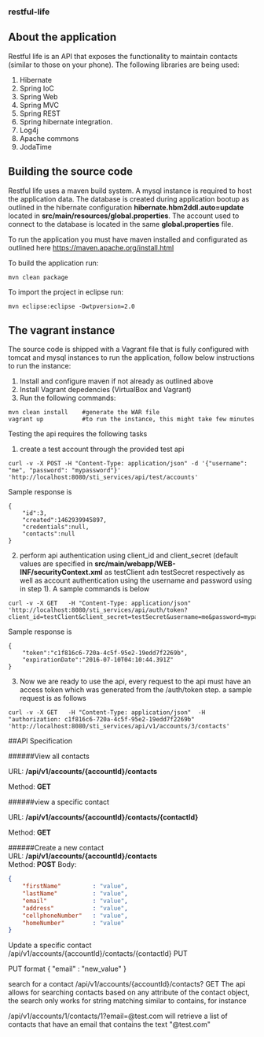 ### restful-life

## About the application
Restful life is an API that exposes the functionality to maintain contacts (similar to those on your phone). The following libraries are being used:

1. Hibernate
2. Spring IoC
3. Spring Web
4. Spring MVC
5. Spring REST
6. Spring hibernate integration.
7. Log4j
8. Apache commons
9. JodaTime

## Building the source code
Restful life uses a maven build system. A mysql instance is required to host the application data. The database is created during application bootup as outlined in the hibernate configuration **hibernate.hbm2ddl.auto=update** located in **src/main/resources/global.properties**. The account used to connect to the database is located in the same **global.properties** file.

To run the application you must have maven installed and configurated as outlined here https://maven.apache.org/install.html

To build the application run:
```
mvn clean package
```

To import the project in eclipse run:
```
mvn eclipse:eclipse -Dwtpversion=2.0
```
## The vagrant instance
The source code is shipped with a Vagrant file that is fully configured with tomcat and mysql instances to run the application, follow below instructions to run the instance:

1. Install and configure maven if not already as outlined above
2. Install Vagrant depedencies (VirtualBox and Vagrant)
3. Run the following commands:
```
mvn clean install    #generate the WAR file
vagrant up           #to run the instance, this might take few minutes
```

Testing the api requires the following tasks
1. create a test account through the provided test api
```
curl -v -X POST -H "Content-Type: application/json" -d '{"username": "me", "password": "mypassword"}' 'http://localhost:8080/sti_services/api/test/accounts'
```

Sample response is 
```
{
	"id":3,
	"created":1462939945897,
	"credentials":null,
	"contacts":null
}
```
2. perform api authentication using client_id and client_secret (default values are specified in **src/main/webapp/WEB-INF/securityContext.xml** as testClient adn testSecret respectively as well as account authentication using the username and password using in step 1). A sample commands is below
```
curl -v -X GET   -H "Content-Type: application/json"   'http://localhost:8080/sti_services/api/auth/token?client_id=testClient&client_secret=testSecret&username=me&password=mypassword'
```

Sample response is 
```
{
	"token":"c1f816c6-720a-4c5f-95e2-19edd7f2269b",
	"expirationDate":"2016-07-10T04:10:44.391Z"
}
```

3. Now we are ready to use the api, every request to the api must have an access token which was generated from the /auth/token step. a sample request is as follows

```
curl -v -X GET   -H "Content-Type: application/json"  -H "authorization: c1f816c6-720a-4c5f-95e2-19edd7f2269b" 'http://localhost:8080/sti_services/api/v1/accounts/3/contacts'
```

##API Specification

######View all contacts

URL: **/api/v1/accounts/{accountId}/contacts**

Method: **GET**

######view a specific contact 

URL: **/api/v1/accounts/{accountId}/contacts/{contactId}**

Method: **GET**

######Create a new contact    
URL: **/api/v1/accounts/{accountId}/contacts**				
Method: **POST**
Body:
```Json
{
	"firstName"			: "value",
	"lastName"			: "value",
	"email" 			: "value",
	"address"			: "value",
	"cellphoneNumber" 	: "value",
	"homeNumber" 		: "value"
}
```

Update a specific contact /api/v1/accounts/{accountId}/contacts/{contactId}	PUT

PUT format
{
	"email" 			: "new_value"
}

search for a contact 	/api/v1/accounts/{accountId}/contacts?			GET
The api allows for searching contacts based on any attribute of the contact object, the search only works for string matching similar to contains, for instance

/api/v1/accounts/1/contacts/1?email=@test.com will retrieve a list of contacts that have an email that contains the text "@test.com"


